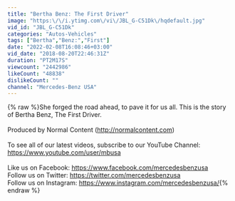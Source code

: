 ```yaml
---
title: "Bertha Benz: The First Driver"
image: "https:\/\/i.ytimg.com\/vi\/JBL_G-C51Dk\/hqdefault.jpg"
vid_id: "JBL_G-C51Dk"
categories: "Autos-Vehicles"
tags: ["Bertha","Benz:","First"]
date: "2022-02-08T16:08:46+03:00"
vid_date: "2018-08-20T22:46:31Z"
duration: "PT2M17S"
viewcount: "2442986"
likeCount: "48838"
dislikeCount: ""
channel: "Mercedes-Benz USA"
---
```

{% raw %}She forged the road ahead, to pave it for us all. This is the story of Bertha Benz, The First Driver. <br /><br />Produced by Normal Content (<a rel="nofollow" target="blank" href="http://normalcontent.com)">http://normalcontent.com)</a><br /><br />To see all of our latest videos, subscribe to our YouTube Channel: <a rel="nofollow" target="blank" href="https://www.youtube.com/user/mbusa">https://www.youtube.com/user/mbusa</a><br /><br />Like us on Facebook: <a rel="nofollow" target="blank" href="https://www.facebook.com/mercedesbenzusa">https://www.facebook.com/mercedesbenzusa</a><br />Follow us on Twitter: <a rel="nofollow" target="blank" href="https://twitter.com/mercedesbenzusa">https://twitter.com/mercedesbenzusa</a><br />Follow us on Instagram: <a rel="nofollow" target="blank" href="https://www.instagram.com/mercedesbenzusa/">https://www.instagram.com/mercedesbenzusa/</a>{% endraw %}
